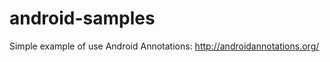 android-samples
===============

Simple example of use Android Annotations: http://androidannotations.org/
